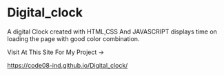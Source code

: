 # Digital_clock
A digital Clock created with HTML,CSS And JAVASCRIPT displays time on loading the page with good color combination.

Visit At This Site For My Project ->

https://code08-ind.github.io/Digital_clock/
